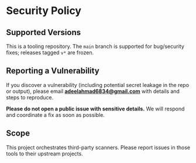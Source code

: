 # Security Policy

## Supported Versions
This is a tooling repository. The `main` branch is supported for bug/security fixes; releases tagged `v*` are frozen.

## Reporting a Vulnerability
If you discover a vulnerability (including potential secret leakage in the repo or output),
please email **adeelahmad6834@gmail.com** with details and steps to reproduce.

**Please do not open a public issue with sensitive details.** We will respond and coordinate a fix as soon as possible.

## Scope
This project orchestrates third-party scanners. Please report issues in those tools to their upstream projects.
